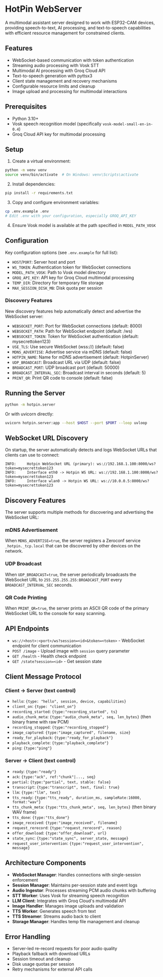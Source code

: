 # HotPin WebServer

A multimodal assistant server designed to work with ESP32-CAM devices, providing speech-to-text, AI processing, and text-to-speech capabilities with efficient resource management for constrained clients.

## Features

- WebSocket-based communication with token authentication
- Streaming audio processing with Vosk STT
- Multimodal AI processing with Groq Cloud API
- Text-to-speech generation with pyttsx3
- Client state management and recovery mechanisms
- Configurable resource limits and cleanup
- Image upload and processing for multimodal interactions

## Prerequisites

- Python 3.10+
- Vosk speech recognition model (specifically `vosk-model-small-en-in-0.4`)
- Groq Cloud API key for multimodal processing

## Setup

1. Create a virtual environment:
```bash
python -m venv venv
source venv/bin/activate  # On Windows: venv\Scripts\activate
```

2. Install dependencies:
```bash
pip install -r requirements.txt
```

3. Copy and configure environment variables:
```bash
cp .env.example .env
# Edit .env with your configuration, especially GROQ_API_KEY
```

4. Ensure Vosk model is available at the path specified in `MODEL_PATH_VOSK`

## Configuration

Key configuration options (see `.env.example` for full list):

- `HOST`/`PORT`: Server host and port
- `WS_TOKEN`: Authentication token for WebSocket connections
- `MODEL_PATH_VOSK`: Path to Vosk model directory
- `GROQ_API_KEY`: API key for Groq Cloud multimodal processing
- `TEMP_DIR`: Directory for temporary file storage
- `MAX_SESSION_DISK_MB`: Disk quota per session

### Discovery Features

New discovery features help automatically detect and advertise the WebSocket server:

- `WEBSOCKET_PORT`: Port for WebSocket connections (default: 8000)
- `WEBSOCKET_PATH`: Path for WebSocket endpoint (default: /ws)
- `WEBSOCKET_TOKEN`: Token for WebSocket authentication (default: mysecrettoken123)
- `USE_TLS`: Use secure WebSocket (wss://) (default: false)
- `MDNS_ADVERTISE`: Advertise service via mDNS (default: false)
- `HOTPIN_NAME`: Name for mDNS advertisement (default: HotpinServer)
- `UDP_BROADCAST`: Broadcast URL via UDP (default: false)
- `BROADCAST_PORT`: UDP broadcast port (default: 50000)
- `BROADCAST_INTERVAL_SEC`: Broadcast interval in seconds (default: 5)
- `PRINT_QR`: Print QR code to console (default: false)

## Running the Server

```bash
python -m hotpin.server
```

Or with uvicorn directly:
```bash
uvicorn hotpin.server:app --host $HOST --port $PORT --loop uvloop
```

## WebSocket URL Discovery

On startup, the server automatically detects and logs WebSocket URLs that clients can use to connect:

```
INFO:     Hotpin WebSocket URL (primary): ws://192.168.1.100:8000/ws?token=mysecrettoken123
INFO:     Interface eth0 -> Hotpin WS URL: ws://192.168.1.100:8000/ws?token=mysecrettoken123
INFO:     Interface wlan0 -> Hotpin WS URL: ws://10.0.0.5:8000/ws?token=mysecrettoken123
```

## Discovery Features

The server supports multiple methods for discovering and advertising the WebSocket URL:

### mDNS Advertisement
When `MDNS_ADVERTISE=true`, the server registers a Zeroconf service `_hotpin._tcp.local` that can be discovered by other devices on the network.

### UDP Broadcast
When `UDP_BROADCAST=true`, the server periodically broadcasts the WebSocket URL to `255.255.255.255:BROADCAST_PORT` every `BROADCAST_INTERVAL_SEC` seconds.

### QR Code Printing
When `PRINT_QR=true`, the server prints an ASCII QR code of the primary WebSocket URL to the console for easy scanning.

## API Endpoints

- `ws://<host>:<port>/ws?session=<id>&token=<token>` - WebSocket endpoint for client communication
- `POST /image` - Upload image with `session` query parameter
- `GET /health` - Health check endpoint
- `GET /state?session=<id>` - Get session state

## Client Message Protocol

### Client → Server (text control)

- `hello`: `{type: "hello", session, device, capabilities}`
- `client_on`: `{type: "client_on"}`
- `recording_started`: `{type:"recording_started", ts}`
- `audio_chunk_meta`: `{type:"audio_chunk_meta", seq, len_bytes}` (then binary frame with raw PCM)
- `recording_stopped`: `{type:"recording_stopped"}`
- `image_captured`: `{type:"image_captured", filename, size}`
- `ready_for_playback`: `{type:"ready_for_playback"}`
- `playback_complete`: `{type:"playback_complete"}`
- `ping`: `{type:"ping"}`

### Server → Client (text control)

- `ready`: `{type:"ready"}`
- `ack`: `{type:"ack", ref:"chunk"|..., seq}`
- `partial`: `{type:"partial", text, stable: false}`
- `transcript`: `{type:"transcript", text, final: true}`
- `llm`: `{type:"llm", text}`
- `tts_ready`: `{type:"tts_ready", duration_ms, sampleRate:16000, format:"wav"}`
- `tts_chunk_meta`: `{type:"tts_chunk_meta", seq, len_bytes}` (then binary WAV frame)
- `tts_done`: `{type:"tts_done"}`
- `image_received`: `{type:"image_received", filename}`
- `request_rerecord`: `{type:"request_rerecord", reason}`
- `offer_download`: `{type:"offer_download", url}`
- `state_sync`: `{type:"state_sync", server_state, message}`
- `request_user_intervention`: `{type:"request_user_intervention", message}`

## Architecture Components

- **WebSocket Manager**: Handles connections with single-session enforcement
- **Session Manager**: Maintains per-session state and event logs
- **Audio Ingestor**: Processes streaming PCM audio chunks with buffering
- **STT Worker**: Uses Vosk for streaming speech recognition
- **LLM Client**: Integrates with Groq Cloud's multimodal API
- **Image Handler**: Manages image uploads and validation
- **TTS Worker**: Generates speech from text
- **TTS Streamer**: Streams audio back to client
- **Storage Manager**: Handles temp file management and cleanup

## Error Handling

- Server-led re-record requests for poor audio quality
- Playback fallback with download URLs
- Session timeout and cleanup
- Disk usage quotas per session
- Retry mechanisms for external API calls
